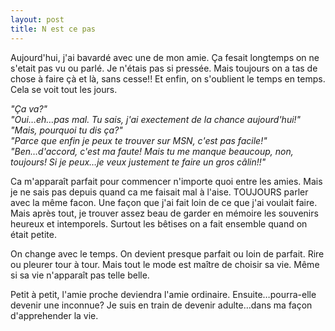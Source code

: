 ```yaml
---
layout: post
title: N est ce pas
---
```


<p>Aujourd&#39;hui, j&#39;ai bavardé avec une de mon amie. Ça fesait longtemps on ne s&#39;etait pas vu ou parlé. Je n&#39;étais pas si pressée. Mais toujours on a tas de chose à faire çà et là, sans cesse!! Et enfin, on s&#39;oublient le temps en temps. Cela se voit tout les jours.</p>
<p><em>&quot;Ça va?&quot;<br />&quot;Oui&#8230;eh&#8230;pas mal. Tu sais, j&#39;ai exectement de la chance aujourd&#39;hui!&quot;<br />&quot;Mais, pourquoi tu dis ça?&quot;<br />&quot;Parce que enfin je peux te trouver sur MSN, c&#39;est pas facile!&quot;<br />&quot;Ben&#8230;d&#39;accord, c&#39;est ma faute! Mais tu me manque beaucoup, non, toujours! Si je peux&#8230;je veux justement te faire un gros câlin!!&quot;</em></p>
<p>Ca m&#39;apparaît parfait pour commencer n&#39;importe quoi entre les amies. Mais je ne sais pas depuis quand ca me faisait mal à l&#39;aise. TOUJOURS parler avec la même facon. Une façon que j&#39;ai fait loin de ce que j&#39;ai voulait faire. Mais après tout, je trouver assez beau de garder en mémoire les souvenirs heureux et intemporels. Surtout les bêtises on a fait ensemble quand on était petite. </p>
<p>On change avec le temps. On devient presque parfait ou loin de parfait. Rire ou pleurer tour à tour. Mais tout le mode est maître de choisir sa vie. Même si sa vie n&#39;apparaît pas telle belle.</p>
<p>Petit à petit, l&#39;amie proche deviendra l&#39;amie ordinaire. Ensuite&#8230;pourra-elle devenir une inconnue? Je suis en train de devenir adulte&#8230;dans ma façon d&#39;apprehender la vie. </p>
<p></p>
